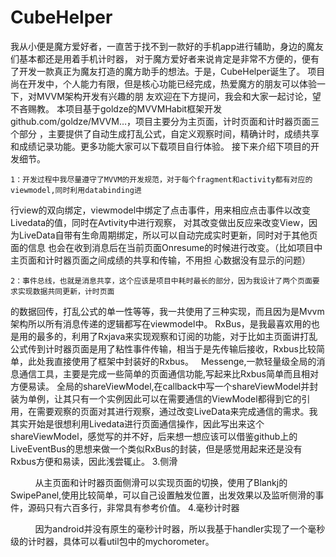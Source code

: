# CubeHelper
我从小便是魔方爱好者，一直苦于找不到一款好的手机app进行辅助，身边的魔友们基本都还是用着手机计时器，
对于魔方爱好者来说肯定是非常不方便的，便有了开发一款真正为魔友打造的魔方助手的想法。于是，CubeHelper诞生了。
项目尚在开发中，个人能力有限，但是核心功能已经完成，热爱魔方的朋友可以体验一下，对MVVM架构开发有兴趣的朋
友欢迎在下方提问，我会和大家一起讨论，望不吝赐教。
本项目基于goldze的MVVMHabit框架开发github.com/goldze/MVVM…，项目主要分为主页面，计时页面和计时器页面三个部分
，主要提供了自动生成打乱公式，自定义观察时间，精确计时，成绩共享和成绩记录功能。更多功能大家可以下载项目自行体验。
接下来介绍下项目的开发细节。

    1：开发过程中我尽量遵守了MVVM的开发规范，对于每个fragment和activity都有对应的viewmodel,同时利用databinding进
行view的双向绑定，viewmodel中绑定了点击事件，用来相应点击事件以改变Livedata的值，同时在Avtivity中进行观察，
对其改变做出反应来改变View，因为LiveData自带有生命周期绑定，所以可以自动完成实时更新，同时对于其他页面的信息
也会在收到消息后在当前页面Onresume的时候进行改变。（比如项目中主页面和计时器页面之间成绩的共享和传输，不用担
心数据没有显示的问题）

    2：事件总线，也就是消息共享，这个应该是项目中耗时最长的部分，因为我设计了两个页面要求实现数据共同更新，计时页面
的数据回传，打乱公式的单一性等等，我一共使用了三种实现，而且因为是Mvvm架构所以所有消息传递的逻辑都写在viewmodel中。
            RxBus，是我最喜欢用的也是用的最多的，利用了Rxjava来实现观察和订阅的功能，对于比如主页面讲打乱公式传到计时器页面是用了粘性事件传输，相当于是先传输后接收，Rxbus比较简单，此处我直接使用了框架中封装好的Rxbus。
            Messenge,一款轻量级全局的消息通信工具，主要是完成一些简单的页面通信功能,写起来比Rxbus简单而且相对方便易读。
            全局的shareViewModel,在callback中写一个shareViewModel并封装为单例，让其只有一个实例因此可以在需要通信的ViewModel都得到它的引用，在需要观察的页面对其进行观察，通过改变LiveData来完成通信的需求。我其实开始是很想利用Livedata进行页面通信操作，因此写出来这个shareViewModel，感觉写的并不好，后来想一想应该可以借鉴github上的LiveEventBus的思想来做一个类似RxBus的封装，但是感觉用起来还是没有Rxbus方便和易读，因此浅尝辄止。
    3.侧滑

            从主页面和计时器页面侧滑可以实现页面的切换，使用了Blankj的SwipePanel,使用比较简单，可以自己设置触发位置，出发效果以及监听侧滑的事件，源码只有六百多行，非常具有参考价值。
    4.毫秒计时器

            因为android并没有原生的毫秒计时器，所以我基于handler实现了一个毫秒级的计时器，具体可以看util包中的mychorometer。
